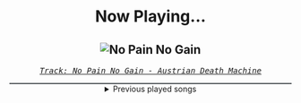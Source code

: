 <div align="center"> 
<h1>Now Playing...</h1>

![No Pain No Gain](https://i.scdn.co/image/ab67616d00001e0213c47666bb0f8402b9962158)
--
_<samp><a href="https://open.spotify.com/track/6Mz38ZM9eEqQ3QV1duTXyb">Track: No Pain No Gain - Austrian Death Machine</a></samp>_

<div style="border: 1px #4B5054 solid"></div>
<details>
  <summary>
    Previous played songs
  </summary>
  <table>
    <thead>
      <tr>
        <th>
          Artist
        </th>
        <th>
          Song
        </th>
        <th>
          Link
        </th>
      </tr>
    </thead>
    <tbody>
      <tr><td>Austrian Death Machine</td><td>No Pain No Gain</td><td><a href="https://open.spotify.com/track/6Mz38ZM9eEqQ3QV1duTXyb">https://open.spotify.com/track/6Mz38ZM9eEqQ3QV1duTXyb</a></td></tr><tr><td>Amon Amarth</td><td>Runes To My Memory</td><td><a href="https://open.spotify.com/track/5TiDg5EpGO1jWpvn6dRK40">https://open.spotify.com/track/5TiDg5EpGO1jWpvn6dRK40</a></td></tr><tr><td>Amon Amarth</td><td>Shield Wall</td><td><a href="https://open.spotify.com/track/73kaKlRGTP4tsN47JPxL2P">https://open.spotify.com/track/73kaKlRGTP4tsN47JPxL2P</a></td></tr><tr><td>Dagon</td><td>The Nameless</td><td><a href="https://open.spotify.com/track/2Qk16Nl6ZyJWoK593fV43O">https://open.spotify.com/track/2Qk16Nl6ZyJWoK593fV43O</a></td></tr><tr><td>Equilibrium</td><td>Renegades - A Lost Generation</td><td><a href="https://open.spotify.com/track/2mX8yyI3zLICo2Xw3sXKJc">https://open.spotify.com/track/2mX8yyI3zLICo2Xw3sXKJc</a></td></tr><tr><td>Disturbed</td><td>The Vengeful One</td><td><a href="https://open.spotify.com/track/3jjU4Pky1ja5J1onU6ei4T">https://open.spotify.com/track/3jjU4Pky1ja5J1onU6ei4T</a></td></tr><tr><td>Scar Symmetry</td><td>Morphogenesis</td><td><a href="https://open.spotify.com/track/7thkq04UY4BSnxpePxtN2E">https://open.spotify.com/track/7thkq04UY4BSnxpePxtN2E</a></td></tr><tr><td>Dynazty</td><td>Heartless Madness</td><td><a href="https://open.spotify.com/track/4QaxyJsbo5AR3bnEB7ko8h">https://open.spotify.com/track/4QaxyJsbo5AR3bnEB7ko8h</a></td></tr><tr><td>Powerwolf</td><td>Sainted by the Storm</td><td><a href="https://open.spotify.com/track/16MCZinejQ0bKxQ9ZRkaqQ">https://open.spotify.com/track/16MCZinejQ0bKxQ9ZRkaqQ</a></td></tr><tr><td>Orbit Culture</td><td>Wings of Dragons</td><td><a href="https://open.spotify.com/track/4mAVshe6qLHWcv6pRkkSNm">https://open.spotify.com/track/4mAVshe6qLHWcv6pRkkSNm</a></td></tr><tr><td>Sabaton</td><td>Lady of the Dark</td><td><a href="https://open.spotify.com/track/55gQTPtDdhgXcrxeE95K7l">https://open.spotify.com/track/55gQTPtDdhgXcrxeE95K7l</a></td></tr><tr><td>Our Last Night</td><td>Beautiful Things</td><td><a href="https://open.spotify.com/track/2iEjhnmySJ159VKUEH0AEv">https://open.spotify.com/track/2iEjhnmySJ159VKUEH0AEv</a></td></tr><tr><td>Savage Hands</td><td>Black Clouds</td><td><a href="https://open.spotify.com/track/0CzAskNMqgOZqwKm8CGJXH">https://open.spotify.com/track/0CzAskNMqgOZqwKm8CGJXH</a></td></tr><tr><td>Polyphia</td><td>All Falls Apart</td><td><a href="https://open.spotify.com/track/6558wkcKLtfPf9bhOzHFXf">https://open.spotify.com/track/6558wkcKLtfPf9bhOzHFXf</a></td></tr><tr><td>LANDMVRKS</td><td>Heretic</td><td><a href="https://open.spotify.com/track/4whGYZQVkjI7r1hAyc4BFY">https://open.spotify.com/track/4whGYZQVkjI7r1hAyc4BFY</a></td></tr><tr><td>Of Virtue</td><td>Sober</td><td><a href="https://open.spotify.com/track/04EwbAa5CxdjaEEcrhRRRs">https://open.spotify.com/track/04EwbAa5CxdjaEEcrhRRRs</a></td></tr><tr><td>Seeing Things</td><td>Switchblade</td><td><a href="https://open.spotify.com/track/2XWitdTHchAFEK0pi7nZc3">https://open.spotify.com/track/2XWitdTHchAFEK0pi7nZc3</a></td></tr><tr><td>Alpha Wolf</td><td>Sucks 2 Suck</td><td><a href="https://open.spotify.com/track/256sFTOD01wutUbC7omH17">https://open.spotify.com/track/256sFTOD01wutUbC7omH17</a></td></tr><tr><td>Upon A Burning Body</td><td>You Don't Own Me</td><td><a href="https://open.spotify.com/track/734G3NXSI5lIgTv3sPAsiV">https://open.spotify.com/track/734G3NXSI5lIgTv3sPAsiV</a></td></tr><tr><td>Bad Omens</td><td>ARTIFICIAL SUICIDE</td><td><a href="https://open.spotify.com/track/2Qv8xJzenocwXyGlMU5PaC">https://open.spotify.com/track/2Qv8xJzenocwXyGlMU5PaC</a></td></tr>
    </tbody>
  </table>
</details>

</div>
